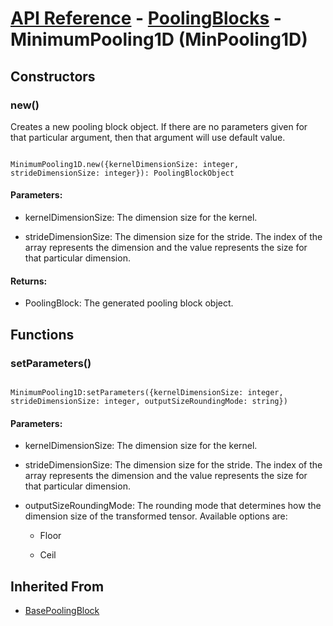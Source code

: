 # [API Reference](../../API.md) - [PoolingBlocks](../PoolingBlocks.md) - MinimumPooling1D (MinPooling1D)

## Constructors

### new()

Creates a new pooling block object. If there are no parameters given for that particular argument, then that argument will use default value.

```

MinimumPooling1D.new({kernelDimensionSize: integer, strideDimensionSize: integer}): PoolingBlockObject

```

#### Parameters:

* kernelDimensionSize: The dimension size for the kernel.

* strideDimensionSize: The dimension size for the stride. The index of the array represents the dimension and the value represents the size for that particular dimension. 

#### Returns:

* PoolingBlock: The generated pooling block object.

## Functions

### setParameters()

```

MinimumPooling1D:setParameters({kernelDimensionSize: integer, strideDimensionSize: integer, outputSizeRoundingMode: string})

```

#### Parameters:

* kernelDimensionSize: The dimension size for the kernel.

* strideDimensionSize: The dimension size for the stride. The index of the array represents the dimension and the value represents the size for that particular dimension. 

* outputSizeRoundingMode: The rounding mode that determines how the dimension size of the transformed tensor. Available options are:

	* Floor

	* Ceil

## Inherited From

* [BasePoolingBlock](BasePoolingBlock.md)
